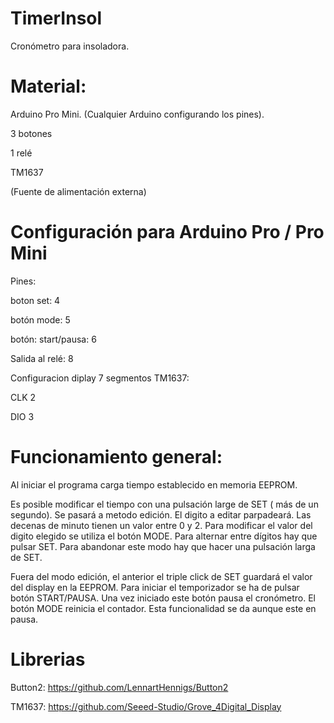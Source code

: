 # TimerInsol

Cronómetro para insoladora.

# Material:
   Arduino Pro Mini. (Cualquier Arduino configurando los pines).
   
   3 botones
   
   1 relé
   
   TM1637
   
   (Fuente de alimentación externa)
   

 # Configuración para Arduino Pro / Pro Mini
 Pines:
 
 boton set: 4
 
 botón mode: 5
 
 botón: start/pausa: 6
 
 Salida al relé: 8
 
 Configuracion diplay 7 segmentos TM1637:
 
   CLK 2
  
   DIO 3
  
  
 # Funcionamiento general:
  Al iniciar el programa carga tiempo establecido en memoria EEPROM.
  
  Es posible modificar el tiempo con una pulsación large de SET ( más de un segundo). Se pasará a metodo edición. 
  El digito a editar parpadeará. Las decenas de minuto tienen un valor entre 0 y 2. Para modificar el valor del digito
  elegido se utiliza el botón MODE. Para alternar entre dígitos hay que pulsar SET. Para abandonar este modo hay que hacer
  una pulsación larga de SET.
  
  Fuera del modo edición, el anterior el triple click de SET guardará el valor del display en la EEPROM.
  Para iniciar el temporizador se ha de pulsar botón START/PAUSA. Una vez iniciado este botón pausa el cronómetro.
  El botón MODE reinicia el contador. Esta funcionalidad se da aunque este en pausa.

# Librerias
  Button2: https://github.com/LennartHennigs/Button2
  
  TM1637: https://github.com/Seeed-Studio/Grove_4Digital_Display
